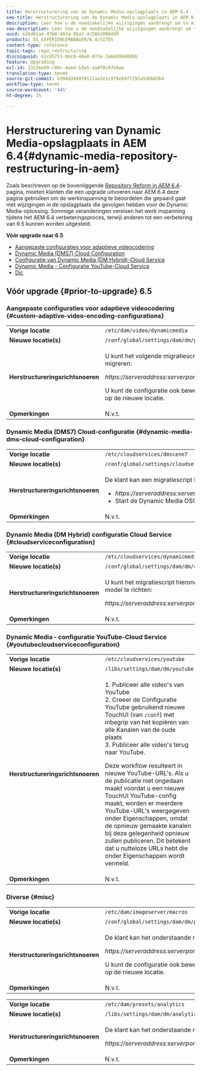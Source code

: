 ```yaml
---
title: Herstructurering van de Dynamic Media-opslagplaats in AEM 6.4
seo-title: Herstructurering van de Dynamic Media-opslagplaats in AEM 6.4
description: Leer hoe u de noodzakelijke wijzigingen aanbrengt om te migreren naar de nieuwe repository structuur in AEM 6.4 voor Dynamic Media.
seo-description: Leer hoe u de noodzakelijke wijzigingen aanbrengt om te migreren naar de nieuwe repository structuur in AEM 6.4 voor Dynamic Media.
uuid: e26d61a4-47b6-493a-9ba2-4c58b200ddd9
products: SG_EXPERIENCEMANAGER/6.4/SITES
content-type: reference
topic-tags: repo_restructuring
discoiquuid: 61cd5751-0dc8-48e0-873e-3a64899489bb
feature: Upgrading
exl-id: 1323ee60-c80c-4eed-b3e5-aa0f0c07e6ee
translation-type: tm+mt
source-git-commit: bd94d3949f0117aa3e1c9f0e84f7293a5d6b03b4
workflow-type: tm+mt
source-wordcount: '441'
ht-degree: 1%

---
```


# Herstructurering van Dynamic Media-opslagplaats in AEM 6.4{#dynamic-media-repository-restructuring-in-aem}

Zoals beschreven op de bovenliggende [Repository Reform in AEM 6.4](/help/sites-deploying/repository-restructuring.md)-pagina, moeten klanten die een upgrade uitvoeren naar AEM 6.4 deze pagina gebruiken om de werkinspanning te beoordelen die gepaard gaat met wijzigingen in de opslagplaats die gevolgen hebben voor de Dynamic Media-oplossing. Sommige veranderingen vereisen het werk inspanning tijdens het AEM 6.4 verbeteringsproces, terwijl anderen tot een verbetering van 6.5 kunnen worden uitgesteld.

**Vóór upgrade naar 6.5**

* [Aangepaste configuraties voor adaptieve videocodering](/help/sites-deploying/dynamicmedia-repository-restructuring-in-aem-6-4.md#custom-adaptive-video-encoding-configurations)
* [Dynamic Media (DMS7) Cloud Configuration](/help/sites-deploying/dynamicmedia-repository-restructuring-in-aem-6-4.md#dynamic-media-dms-cloud-configuration)
* [Configuratie van Dynamic Media (DM Hybrid)-Cloud Service](/help/sites-deploying/dynamicmedia-repository-restructuring-in-aem-6-4.md#cloudserviceconfiguration)
* [Dynamic Media - Configuratie YouTube-Cloud Service](/help/sites-deploying/dynamicmedia-repository-restructuring-in-aem-6-4.md#youtubecloudserviceconfiguration)
* [Dic](/help/sites-deploying/dynamicmedia-repository-restructuring-in-aem-6-4.md#misc)

## Vóór upgrade {#prior-to-upgrade} 6.5

### Aangepaste configuraties voor adaptieve videocodering {#custom-adaptive-video-encoding-configurations}

<table> 
 <tbody>
  <tr>
   <td><strong>Vorige locatie</strong></td> 
   <td><code>/etc/dam/video/dynamicmedia</code></td> 
  </tr>
  <tr>
   <td><strong>Nieuwe locatie(s)</strong></td> 
   <td><code>/conf/global/settings/dam/dm/presets/video/jcr:content</code></td> 
  </tr>
  <tr>
   <td><strong>Herstructureringsrichtsnoeren</strong></td> 
   <td><p>U kunt het volgende migratiescript in werking stellen om aan de nieuwe plaats te migreren:</p> <p><em>https://serveraddress:serverport/libs/settings/dam/dm/presets.migratedmcontent.json</em></p> <p>U kunt de configuratie ook bewerken in AEM UI en de wijzigingen worden opgeslagen op de nieuwe locatie.</p> </td> 
  </tr>
  <tr>
   <td><strong>Opmerkingen</strong></td> 
   <td>N.v.t.<br /> </td> 
  </tr>
 </tbody>
</table>

### Dynamic Media (DMS7) Cloud-configuratie {#dynamic-media-dms-cloud-configuration}

<table> 
 <tbody>
  <tr>
   <td><strong>Vorige locatie</strong></td> 
   <td><code>/etc/cloudservices/dmscene7</code></td> 
  </tr>
  <tr>
   <td><strong>Nieuwe locatie(s)</strong></td> 
   <td><code>/conf/global/settings/cloudservices/dmscene7</code></td> 
  </tr>
  <tr>
   <td><strong>Herstructureringsrichtsnoeren</strong></td> 
   <td><p>De klant kan een migratiescript bij deze plaats in werking stellen:<br /> </p> 
    <ul> 
     <li><em>https://serveraddress:serverport/libs/settings/dam/dm/presets.migratedmcontent.json</em></li> 
     <li>Start de Dynamic Media OSGi-bundel opnieuw.</li> 
    </ul> </td> 
  </tr>
  <tr>
   <td><strong>Opmerkingen</strong></td> 
   <td>N.v.t.</td> 
  </tr>
 </tbody>
</table>

### Dynamic Media (DM Hybrid) configuratie Cloud Service {#cloudserviceconfiguration}

<table> 
 <tbody>
  <tr>
   <td><strong>Vorige locatie</strong></td> 
   <td><code>/etc/cloudservices/dynamicmediaservices</code></td> 
  </tr>
  <tr>
   <td><strong>Nieuwe locatie(s)</strong></td> 
   <td><code>/conf/global/settings/dam/dm/cloudservices/dynamicmediaservices</code></td> 
  </tr>
  <tr>
   <td><strong>Herstructureringsrichtsnoeren</strong></td> 
   <td><p>U kunt het migratiescript hieronder in werking stellen om zich aan het recentste model te richten:</p> <p><em>https://serveraddress:serverport/libs/settings/dam/dm/presets.migratedmcontent.jso</em></p> </td> 
  </tr>
  <tr>
   <td><strong>Opmerkingen</strong></td> 
   <td>N.v.t.<br /> </td> 
  </tr>
 </tbody>
</table>

### Dynamic Media - configuratie YouTube-Cloud Service {#youtubecloudserviceconfiguration}

<table> 
 <tbody>
  <tr>
   <td><strong>Vorige locatie</strong></td> 
   <td><code>/etc/cloudservices/youtube</code></td> 
  </tr>
  <tr>
   <td><strong>Nieuwe locatie(s)</strong></td> 
   <td><code>/libs/settings/dam/dm/youtube</code></td> 
  </tr>
  <tr>
   <td><strong>Herstructureringsrichtsnoeren</strong></td> 
   <td><p>1. Publiceer alle video's van YouTube<br /> 2. Creeer de Configuratie YouTube gebruikend nieuwe TouchUI (van <code>/conf</code>) met inbegrip van het kopiëren van alle Kanalen van de oude plaats<br /> 3. Publiceer alle video's terug naar YouTube.</p> <p>Deze workflow resulteert in nieuwe YouTube-URL's. Als u de publicatie niet ongedaan maakt voordat u een nieuwe TouchUI YouTube-config maakt, worden er meerdere YouTube-URL's weergegeven onder Eigenschappen, omdat de opnieuw gemaakte kanalen bij deze gelegenheid opnieuw zullen publiceren. Dit betekent dat u nutteloze URLs hebt die onder Eigenschappen wordt vermeld.</p> </td> 
  </tr>
  <tr>
   <td><strong>Opmerkingen</strong></td> 
   <td>N.v.t.<br /> </td> 
  </tr>
 </tbody>
</table>

### Diverse {#misc}

<table> 
 <tbody>
  <tr>
   <td><strong>Vorige locatie</strong></td> 
   <td><code>/etc/dam/imageserver/macros</code></td> 
  </tr>
  <tr>
   <td><strong>Nieuwe locatie(s)</strong></td> 
   <td><code>/conf/global/settings/dam/dm/presets/macro</code></td> 
  </tr>
  <tr>
   <td><strong>Herstructureringsrichtsnoeren</strong></td> 
   <td><p>De klant kan het onderstaande migratiescript uitvoeren.</p> <p><em>https://serveraddress:serverport/libs/settings/dam/dm/presets.migratedmcontent.json</em></p> <p>U kunt de configuratie ook bewerken in AEM UI en de wijzigingen worden opgeslagen op de nieuwe locatie.</p> </td> 
  </tr>
  <tr>
   <td><strong>Opmerkingen</strong></td> 
   <td>N.v.t.</td> 
  </tr>
 </tbody>
</table>

<table> 
 <tbody>
  <tr>
   <td><strong>Vorige locatie</strong></td> 
   <td><code>/etc/dam/presets/analytics</code></td> 
  </tr>
  <tr>
   <td><strong>Nieuwe locatie(s)</strong></td> 
   <td><code>/libs/settings/dam/dm/analytics</code></td> 
  </tr>
  <tr>
   <td><strong>Herstructureringsrichtsnoeren</strong></td> 
   <td><p>De klant kan het onderstaande migratiescript uitvoeren.</p> <p><em>https://serveraddress:serverport/libs/settings/dam/dm/presets.migratedmcontent.json</em></p> </td> 
  </tr>
  <tr>
   <td><strong>Opmerkingen</strong></td> 
   <td>N.v.t.</td> 
  </tr>
 </tbody>
</table>
